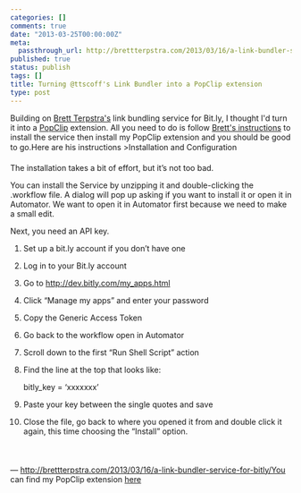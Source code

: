 ```yaml
---
categories: []
comments: true
date: "2013-03-25T00:00:00Z"
meta:
  passthrough_url: http://brettterpstra.com/2013/03/16/a-link-bundler-service-for-bitly/
published: true
status: publish
tags: []
title: Turning @ttscoff's Link Bundler into a PopClip extension
type: post
---
```

Building on 
[Brett Terpstra's](http://brettterpstra.com) link bundling service for Bit.ly, I thought I'd turn it into a 
[PopClip](http://pilotmoon.com/popclip/) extension. All you need to do is follow 
[Brett's instructions](http://brettterpstra.com/2013/03/16/a-link-bundler-service-for-bitly/) to install the service then install my PopClip extension and you should be good to go.Here are his instructions >Installation and Configuration


The installation takes a bit of effort, but it’s not too bad.


You can install the Service by unzipping it and double-clicking the .workflow file. A dialog will pop up asking if you want to install it or open it in Automator. We want to open it in Automator first because we need to make a small edit.


Next, you need an API key.


1. Set up a bit.ly account if you don’t have one


2. Log in to your Bit.ly account


3. Go to http://dev.bitly.com/my_apps.html


4. Click “Manage my apps” and enter your password


5. Copy the Generic Access Token


6. Go back to the workflow open in Automator


7. Scroll down to the first “Run Shell Script” action


8. Find the line at the top that looks like:


    bitly_key = ‘xxxxxxx’


9. Paste your key between the single quotes and save


10. Close the file, go back to where you opened it from and double click it again, this time choosing the “Install” option.




  
— http://brettterpstra.com/2013/03/16/a-link-bundler-service-for-bitly/You can find my PopClip extension 
[here](/s/LinkBundle.popclipextz)
